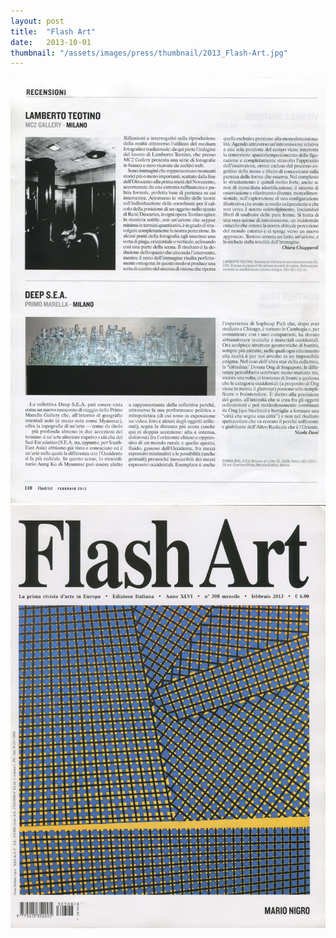```yaml
---
layout: post
title:  "Flash Art"
date:   2013-10-01
thumbnail: "/assets/images/press/thumbnail/2013_Flash-Art.jpg"
---
```


![My image Name](/assets/images/press/2013_Flash-Art_Edizione-Italiana-Mensile-febbraio-2.jpg)
![My image Name](/assets/images/press/2013_Flash-Art_Edizione-Italiana-Mensile-febbraio-1.jpg)